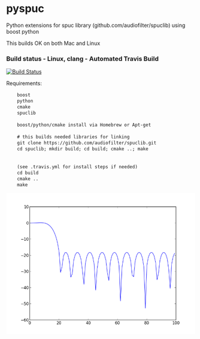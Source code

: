 pyspuc
======

Python extensions for spuc library (github.com/audiofilter/spuclib) using boost python

This builds OK on both Mac and Linux 

### Build status - Linux, clang - Automated Travis Build
[![Build Status](https://travis-ci.org/audiofilter/pyspuc.png)](https://travis-ci.org/audiofilter/pyspuc)


Requirements:

		boost
		python
		cmake
		spuclib

		boost/python/cmake install via Homebrew or Apt-get

		# this builds needed libraries for linking
		git clone https://github.com/audiofilter/spuclib.git
		cd spuclib; mkdir build; cd build; cmake ..; make


		(see .travis.yml for install steps if needed)
		cd build
		cmake ..
		make


![Demo Graph from matplotlib example](graph.png "Demo Example output")

